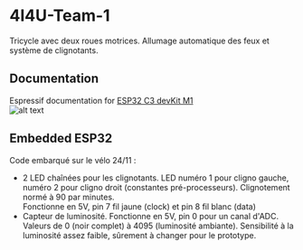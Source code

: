 # 4I4U-Team-1
Tricycle avec deux roues motrices. Allumage automatique des feux et système de clignotants.

## Documentation
Espressif documentation for [ESP32 C3 devKit M1](https://docs.espressif.com/projects/esp-idf/en/latest/esp32c3/hw-reference/esp32c3/user-guide-devkitm-1.html)  
![alt text]([http](https://github.com/I-Badier/4I4U-Team-1/tree/main/Datasheet/pinout-esp32-c3-devkit-m1.jpg))


## Embedded ESP32
Code embarqué sur le vélo
24/11 :  
- 2 LED chaînées pour les clignotants. LED numéro 1 pour cligno gauche, numéro 2 pour cligno droit (constantes pré-processeurs). Clignotement normé à 90 par minutes.  
Fonctionne en 5V, pin 7 fil jaune (clock) et pin 8 fil blanc (data)
- Capteur de luminosité. Fonctionne en 5V, pin 0 pour un canal d'ADC. Valeurs de 0 (noir complet) à 4095 (luminosité ambiante). Sensibilité à la luminosité assez faible, sûrement à changer pour le prototype. 
